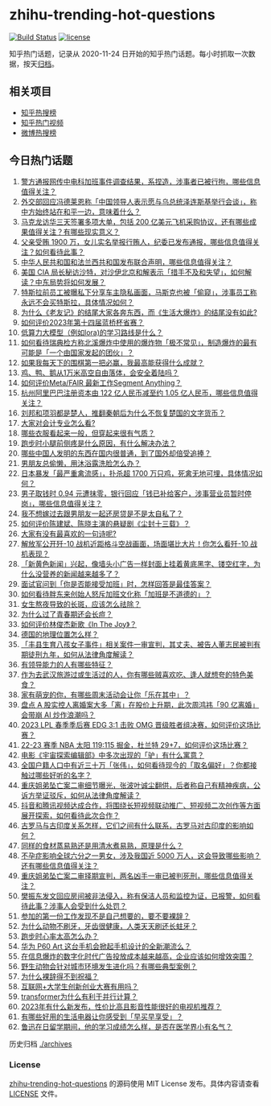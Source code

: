 # zhihu-trending-hot-questions

[![Build Status](https://github.com/justjavac/zhihu-trending-hot-questions/workflows/ci/badge.svg?branch=master)](https://github.com/justjavac/zhihu-trending-hot-questions/actions)
[![license](https://img.shields.io/github/license/justjavac/zhihu-trending-hot-questions)](https://github.com/justjavac/zhihu-trending-hot-questions/blob/master/LICENSE)

知乎热门话题，记录从 2020-11-24
日开始的知乎热门话题。每小时抓取一次数据，按天[归档](./archives)。

## 相关项目

- [知乎热搜榜](https://github.com/justjavac/zhihu-trending-top-search)
- [知乎热门视频](https://github.com/justjavac/zhihu-trending-hot-video)
- [微博热搜榜](https://github.com/justjavac/weibo-trending-hot-search)

## 今日热门话题

<!-- BEGIN -->
<!-- 最后更新时间 Sat Apr 08 2023 06:14:32 GMT+0800 (China Standard Time) -->

1. [警方通报网传中电科加班事件调查结果，系捏造，涉事者已被行拘，哪些信息值得关注？](https://www.zhihu.com/question/594232882)
1. [外交部回应冯德莱恩称「中国领导人表示愿与乌总统泽连斯基举行会谈」，称中方始终站在和平一边，意味着什么？](https://www.zhihu.com/question/594198590)
1. [马克龙访华三天签署多项大单，包括 200 亿美元飞机采购协议，还有哪些成果值得关注？有哪些现实意义？](https://www.zhihu.com/question/594216697)
1. [父亲受贿 1900 万，女儿实名举报行贿人，纪委已发布通报，哪些信息值得关注？如何看待此事？](https://www.zhihu.com/question/594000010)
1. [中华人民共和国和法兰西共和国发布联合声明，哪些信息值得关注？](https://www.zhihu.com/question/594242866)
1. [美国 CIA 局长秘访沙特，对沙伊北京和解表示「措手不及和失望」，如何解读？中东局势将如何发展？](https://www.zhihu.com/question/594205883)
1. [特斯拉前员工被曝私下分享车主隐私画面，马斯克也被「偷窥」，涉事员工称永远不会买特斯拉，具体情况如何？](https://www.zhihu.com/question/594206534)
1. [为什么《老友记》的结尾大家各奔东西，而《生活大爆炸》的结尾没有如此?](https://www.zhihu.com/question/585546370)
1. [如何评价2023年第十四届蓝桥杯省赛？](https://www.zhihu.com/question/527126716)
1. [低算力大模型（例如lora)的学习路线是什么？](https://www.zhihu.com/question/593383416)
1. [如何看待瑞典检方称北溪爆炸中使用的爆炸物「极不常见」，制造爆炸的最有可能是「一个由国家发起的团伙」？](https://www.zhihu.com/question/594184042)
1. [如果我每天下的围棋第一把必赢，我最高能获得什么成就？](https://www.zhihu.com/question/593989834)
1. [鸡、鸭、鹅从1万米高空自由落体，会安全着陆吗？](https://www.zhihu.com/question/593784402)
1. [如何评价Meta/FAIR 最新工作Segment Anything？](https://www.zhihu.com/question/593888697)
1. [杭州阿里巴巴注册资本由 122 亿人民币减至约 1.05 亿人民币，哪些信息值得关注？](https://www.zhihu.com/question/594156898)
1. [刘邦和项羽都是楚人，推翻秦朝后为什么不恢复楚国的文字货币？](https://www.zhihu.com/question/593322083)
1. [大家对会计专业怎么看?](https://www.zhihu.com/question/545959286)
1. [哪些衣服看起来一般，但穿起来很有气质？](https://www.zhihu.com/question/588535503)
1. [跑步时小腿前侧疼是什么原因，有什么解决办法？](https://www.zhihu.com/question/590319007)
1. [哪些中国人发明的东西在国内很普通，到了国外却倍受追捧？](https://www.zhihu.com/question/299641618)
1. [男朋友总偷懒，用沐浴露洗脸怎么办？](https://www.zhihu.com/question/590496984)
1. [日本暴发「最严重禽流感」，扑杀超 1700 万只鸡，死禽无地可埋，具体情况如何？](https://www.zhihu.com/question/593981209)
1. [男子取钱时 0.94 元遭抹零，银行回应「钱已补给客户，涉事营业员暂时停岗」，哪些信息值得关注？](https://www.zhihu.com/question/594019872)
1. [我不想嫁过去跟男朋友一起还房贷是不是太自私了？](https://www.zhihu.com/question/592329757)
1. [如何评价陈建斌、陈晓主演的悬疑剧《尘封十三载》？](https://www.zhihu.com/question/593798811)
1. [大家有没有最喜欢的一句诗呢?](https://www.zhihu.com/question/593258761)
1. [解放军公开歼-10 战机近距格斗空战画面，场面堪比大片！你怎么看歼-10 战机表现？](https://www.zhihu.com/question/593966139)
1. [「新黄色新闻」兴起，像墙头小广告一样封面上挂着黄底黑字、镂空红字，为什么没营养的新闻越来越多了？](https://www.zhihu.com/question/592729785)
1. [面试官问到「你是否能接受加班」时，怎样回答是最佳答案？](https://www.zhihu.com/question/587830952)
1. [如何看待胖东来创始人怒斥加班文化称「加班是不道德的」？](https://www.zhihu.com/question/593940939)
1. [女生熬夜导致的长斑，应该怎么祛除？](https://www.zhihu.com/question/585484377)
1. [为什么过了青春期还会长痘？](https://www.zhihu.com/question/585068888)
1. [如何评价林俊杰新歌《In The Joy》？](https://www.zhihu.com/question/593980173)
1. [德国的地理位置怎么样？](https://www.zhihu.com/question/586908086)
1. [「丰县生育八孩女子事件」相关案件一审宣判，其丈夫、被告人董志民被判有期徒刑九年，如何从法律角度解读？](https://www.zhihu.com/question/594173801)
1. [有领导能力的人有哪些特征？](https://www.zhihu.com/question/581788685)
1. [作为去武汉旅游过或生活过的人，你有哪些贼喜欢吃、逢人就想夸的特色美食？](https://www.zhihu.com/question/592476711)
1. [家有萌宠的你，有哪些周末活动会让你「乐在其中」？](https://www.zhihu.com/question/593987718)
1. [盘点 A 股实控人离婚案大多「离」在股价上升期，此次周鸿祎「90 亿离婚」会带崩 AI 炒作浪潮吗？](https://www.zhihu.com/question/593961599)
1. [2023 LPL 春季季后赛 EDG 3:1 击败 OMG 晋级胜者组决赛，如何评价这场比赛？](https://www.zhihu.com/question/593997127)
1. [22-23 赛季 NBA 太阳 119:115 掘金，杜兰特 29+7，如何评价这场比赛？](https://www.zhihu.com/question/594154559)
1. [电影《宇宙探索编辑部》中多次出现的「驴」有什么寓意？](https://www.zhihu.com/question/593335954)
1. [全国户籍人口中有近三十万「张伟」，如何看待现今的「取名偏好」？你都接触过哪些好听的名字？](https://www.zhihu.com/question/593589481)
1. [重庆姐弟坠亡案二审细节曝光，张波叶诚尘翻供，后者称自己有精神疾病，公诉方举证驳斥，如何从法律角度解读？](https://www.zhihu.com/question/594173001)
1. [抖音和腾讯视频达成合作，将围绕长短视频联动推广、短视频二次创作等方面展开探索，如何看待此次合作？](https://www.zhihu.com/question/594160208)
1. [古罗马与古印度关系怎样，它们之间有什么联系，古罗马对古印度的影响如何？](https://www.zhihu.com/question/593669659)
1. [同样的食材蒸易熟还是用清水煮易熟，原理是什么？](https://www.zhihu.com/question/593145661)
1. [不孕症影响全球六分之一男女，涉及我国近 5000 万人，这会导致哪些影响？还有哪些信息值得关注？](https://www.zhihu.com/question/593642224)
1. [重庆姐弟坠亡案二审择期宣判，两名凶手一审已被判死刑，哪些信息值得关注？](https://www.zhihu.com/question/594098352)
1. [樊振东发文回应房间被非法侵入，称有保洁人员和监控为证，已报警，如何看待此事？涉事人会受到什么处罚？](https://www.zhihu.com/question/594082965)
1. [参加的第一份工作发现不是自己想要的，要不要裸辞？](https://www.zhihu.com/question/593528113)
1. [为什么动物不刷牙，牙齿很健康，人类天天刷还长蛀牙？](https://www.zhihu.com/question/586309768)
1. [跑步时心率太高怎么办？](https://www.zhihu.com/question/589996729)
1. [华为 P60 Art 这台手机会掀起手机设计的全新潮流么？](https://www.zhihu.com/question/594150437)
1. [在信息爆炸的数字化时代广告投放成本越来越高，企业应该如何增效突围？](https://www.zhihu.com/question/593870382)
1. [野生动物会针对城市环境发生进化吗？有哪些典型案例？](https://www.zhihu.com/question/65584468)
1. [为什么裸辞得不到祝福？](https://www.zhihu.com/question/587538106)
1. [互联网+大学生创新创业大赛有用吗？](https://www.zhihu.com/question/379073427)
1. [transformer为什么有利于并行计算？](https://www.zhihu.com/question/593941226)
1. [2023年有什么新发布，性价比高且影音性能很好的电视机推荐？](https://www.zhihu.com/question/591140678)
1. [有哪些好用的生活电器让你感受到「早买早享受」？](https://www.zhihu.com/question/593486055)
1. [鲁迅在日留学期间，他的学习成绩怎么样，是否在医学界小有名气？](https://www.zhihu.com/question/512784125)

<!-- END -->

历史归档 [./archives](./archives)

### License

[zhihu-trending-hot-questions](https://github.com/justjavac/zhihu-trending-hot-questions)
的源码使用 MIT License 发布。具体内容请查看 [LICENSE](./LICENSE) 文件。
